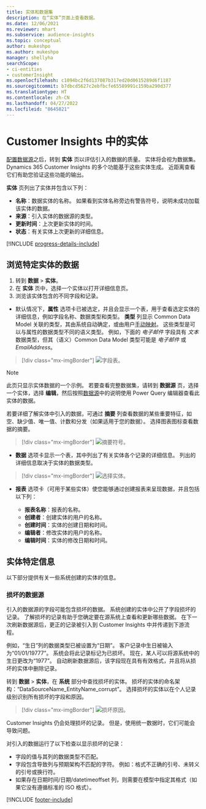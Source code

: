 ```yaml
---
title: 实体和数据集
description: 在“实体”页面上查看数据。
ms.date: 12/06/2021
ms.reviewer: mhart
ms.subservice: audience-insights
ms.topic: conceptual
author: mukeshpo
ms.author: mukeshpo
manager: shellyha
searchScope:
- ci-entities
- customerInsight
ms.openlocfilehash: c1094bc2f6d137087b317ed20d0615289d6f1187
ms.sourcegitcommit: b7dbcd5627c2ebfbcfe65589991c159ba290d377
ms.translationtype: HT
ms.contentlocale: zh-CN
ms.lasthandoff: 04/27/2022
ms.locfileid: "8645821"
---
```

# <a name="entities-in-customer-insights"></a>Customer Insights 中的实体

[配置数据源](data-sources.md)之后，转到 **实体** 页以评估引入的数据的质量。 实体将会视为数据集。 Dynamics 365 Customer Insights 的多个功能基于这些实体生成。 近距离查看它们有助您验证这些功能的输出。

**实体** 页列出了实体并包含以下列：

- **名称**：数据实体的名称。 如果看到实体名称旁边有警告符号，说明未成功加载该实体的数据。
- **来源**：引入实体的数据源的类型。
- **更新时间**：上次更新实体的时间。
- **状态**：有关实体上次更新的详细信息。

[!INCLUDE [progress-details-include](includes/progress-details-pane.md)]

## <a name="explore-a-specific-entitys-data"></a>浏览特定实体的数据

1. 转到 **数据** > **实体**。
1. 在 **实体** 页中，选择一个实体以打开详细信息页。  
1. 浏览该实体包含的不同字段和记录。

- 默认情况下，**属性** 选项卡已被选定，并且会显示一个表，用于查看选定实体的详细信息，例如字段名称、数据类型和类型。 **类型** 列显示 Common Data Model 关联的类型，其由系统自动确定，或由用户[手动映射](map-entities.md)。 这些类型是可以与属性的数据类型不同的语义类型。 例如，下面的 *电子邮件* 字段具有 *文本* 数据类型，但其（语义）Common Data Model 类型可能是 *电子邮件* 或 *EmailAddress*。

> [!div class="mx-imgBorder"]
> ![字段表。](media/data-manager-entities-fields.PNG "字段表")

> [!NOTE]
> 此页只显示实体数据的一个示例。 若要查看完整数据集，请转到 **数据源** 页，选择一个实体，选择 **编辑**，然后按照[数据源](data-sources.md)中的说明使用 Power Query 编辑器查看此实体的数据。

若要详细了解实体中引入的数据，可通过 **摘要** 列查看数据的某些重要特征，如空、缺少值、唯一值、计数和分发（如果适用于您的数据）。 选择图表图标查看数据的摘要。

> [!div class="mx-imgBorder"]
> ![摘要符号。](media/data-manager-entities-summary.png "数据摘要表")

- **数据** 选项卡显示一个表，其中列出了有关实体各个记录的详细信息。 列出的详细信息取决于实体的数据类型。

> [!div class="mx-imgBorder"]
> ![选择实体。](media/data-manager-entities-data.png "选择实体")

- **报表** 选项卡（可用于某些实体）使您能够通过创建报表来呈现数据，并且包括以下列：

  - **报表名称**：报表的名称。
  - **创建者**：创建实体的用户的名称。
  - **创建时间**：实体的创建日期和时间。
  - **编辑者**：修改实体的用户的名称。
  - **编辑时间**：实体的修改日期和时间。 

## <a name="entity-specific-information"></a>实体特定信息

以下部分提供有关一些系统创建的实体的信息。

### <a name="corrupted-data-sources"></a>损坏的数据源

引入的数据源的字段可能包含损坏的数据。 系统创建的实体中公开了字段损坏的记录。 了解损坏的记录有助于您确定要在源系统上查看和更新哪些数据。 在下一次刷新数据源后，更正的记录被引入到 Customer Insights 中并传递到下游流程。 

例如，“生日”列的数据类型已被设置为“日期”。 客户记录中生日被输入为“01/01/19777”。 系统会将此记录标记为已损坏。 现在，某人可以将源系统中的生日更改为“1977”。 自动刷新数据源后，该字段现在具有有效格式，并且将从损坏的实体中删除记录。 

转到 **数据** > **实体**，在 **系统** 部分中查找损坏的实体。 损坏的实体的命名架构：“DataSourceName_EntityName_corrupt”。 选择损坏的实体以在个人记录级别识别所有损坏的字段和原因。
> [!div class="mx-imgBorder"]
> ![损坏原因。](media/corruption-reason.png "损坏原因")

Customer Insights 仍会处理损坏的记录。 但是，使用统一数据时，它们可能会导致问题。

对引入的数据运行了以下检查以显示损坏的记录： 

- 字段的值与其列的数据类型不匹配。
- 字段包含导致列与预期架构不匹配的字符。 例如：格式不正确的引号、未转义的引号或换行符。
- 如果存在日期时间/日期/datetimeoffset 列，则需要在模型中指定其格式（如果它没有遵循标准的 ISO 格式）。


[!INCLUDE [footer-include](includes/footer-banner.md)]
